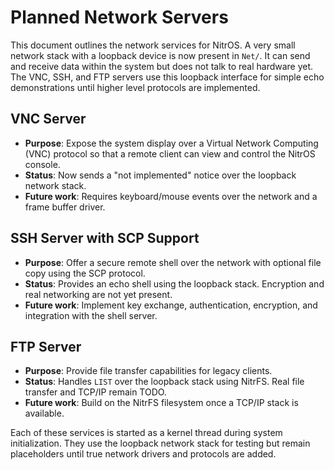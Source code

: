 # Planned Network Servers

This document outlines the network services for NitrOS. A very small network stack with a loopback device is now present in `Net/`. It can send and receive data within the system but does not talk to real hardware yet. The VNC, SSH, and FTP servers use this loopback interface for simple echo demonstrations until higher level protocols are implemented.

## VNC Server

- **Purpose**: Expose the system display over a Virtual Network Computing (VNC) protocol so that a remote client can view and control the NitrOS console.
- **Status**: Now sends a "not implemented" notice over the loopback network stack.
- **Future work**: Requires keyboard/mouse events over the network and a frame buffer driver.

## SSH Server with SCP Support

- **Purpose**: Offer a secure remote shell over the network with optional file copy using the SCP protocol.
- **Status**: Provides an echo shell using the loopback stack. Encryption and real networking are not yet present.
- **Future work**: Implement key exchange, authentication, encryption, and integration with the shell server.

## FTP Server

- **Purpose**: Provide file transfer capabilities for legacy clients.
- **Status**: Handles `LIST` over the loopback stack using NitrFS. Real file transfer and TCP/IP remain TODO.
- **Future work**: Build on the NitrFS filesystem once a TCP/IP stack is available.

Each of these services is started as a kernel thread during system initialization. They use the loopback network stack for testing but remain placeholders until true network drivers and protocols are added.
